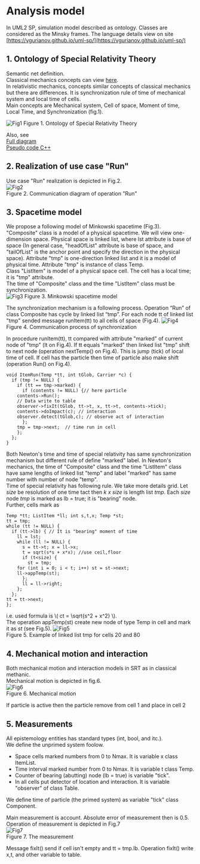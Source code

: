 # Analysis model
In UML2 SP, simulation model described as ontology. Classes are considered as the Minsky frames. The language details  view on site  [https://vgurianov.github.io/uml-sp/](https://vgurianov.github.io/uml-sp/)  
  
## 1. Ontology of Special Relativity Theory  
Semantic net definition.  
Classical mechanics concepts can view [here](https://vgurianov.github.io/uml-sp/case_studies/newton/newton).  
In relativistic mechanics, concepts similar concepts of classical mechanics but there are differences. It is synchronization rule of  time of mechanical system and local time of cells.  
Main concepts are Mechanical system, Cell of space, Moment of time, Local Time, and Synchronization (fig.1). 
  
![Fig1](Fig1-2-1.png)
Figure 1. Ontology of Special Relativity Theory   
  
Also, see  
[Full diagram](Fig1-2-1a.png)  
[Pseudo code C++](cpp.md)  

## 2. Realization of use case "Run"
Use case "Run" realization is depicted in Fig.2.  
![Fig2](Fig1-2-2.png)  
Figure 2. Communication diagram of operation "Run"  

## 3. Spacetime model  
We propose a following model of Minkowski spacetime (Fig.3).  
"Composite" class is a model of a physical spacetime. We will view one-dimension space. Physical space is linked list, where lst attribute is base of space (In general case, "headOfList" attribute is base of space, and "tailOfList" is the anchor point and specify the direction in the physical space). Attribute "tmp" is one-direction linked list and it is a model of physical time. Attribute "tmp" is instance of class Temp.  
Class "ListItem" is model of a physical space cell. The cell has a local time; it is "tmp" attribute.  
The time of "Composite" class and the time "ListItem" class must be synchronization.   
![Fig3](Fig1-2-3.png)
Figure 3. Minkowski spacetime model

The synchronization mechanism is a following process. Operation “Run” of class Composite has cycle by linked list “tmp”. For each node tt of linked list "tmp" sended message runItem(tt) to all cells of space (Fig.4). 
![Fig4](Fig1-2-4.png)
Figure 4. 	Communication process of synchronization


In procedure runItem(tt), tt compared with attribute "marked" of current node of "tmp" (lt on Fig.4). If tt equals "marked" then linked list "tmp"  shift to next node (operation nextTemp() on Fig.4). This is jump (tick) of local time of cell. If cell has the particle then time of particle also make shift (operation Run() on Fig.4).
```  
void ItemRun(Temp *tt, int tGlob, Carrier *c) {
  if (tmp != NULL) {
    if (tt == tmp->marked) {
      if (contents != NULL) {// here particle
	contents->Run();  
	// Data write to table
	observer->fixIt(tGlob, tt->t, x, tt->t, contents->tick);
	contents->doImpact(c); // interaction
	observer.detect(tGlob,c); // observe act of interaction
      };
    tmp = tmp->next;  // time run in cell
    };
  };
}
```      
Both Newton's time and time of special relativity has same synchronization mechanism but different rule of define "marked" label. In Newton's mechanics, the time of "Composite" class and the time "ListItem" class have same lengths of linked list "temp" and label "marked" has same number with number of node "temp".    
Time of special relativity has following rule. We take more details grid. Let *size* be resolution of one time tact then  *k x size* is length list *tmp*. Each *size* node *tmp* is marked as lb = true; it is "bearing" node.   
Further, cells mark as
```  
Temp *tt; ListItem *ll; int s,t,x; Temp *st;
tt = tmp;
while (tt != NULL) {
  if (tt->lb) { // It is "bearing" moment of time
    ll = lst;
    while (ll != NULL) {
      s = tt->t; x = ll->x;
      t = sqrt(s*s + x*x); //use ceil,floor
      if (t<size) {
        st = tmp;
	for (int i = 0; i < t; i++) st = st->next;
	ll->appTemp(st);
      };
      ll = ll->right;
    };
  };
tt = tt->next;
};
```  	
i.e. used formula is  \\( ct = \sqrt{s^2 + x^2}  \\).  
The operation appTemp(st) create new node of type Temp in cell and mark it as *st* (see Fig.5).
![Fig5](Fig1-2-5.png)  
Figure 5. 	Example of linked list tmp for cells 20 and 80  



## 4. Mechanical motion  and interaction
Both mechanical motion and interaction models in SRT as in classical methanic.  
Mechanical motion is depicted in fig.6.   
![Fig6](Fig1-2-6.png)  
Figure 6. 	Mechanical motion  
  
If particle is active then the particle remove from cell 1 and place in cell 2 
 

## 5. Measurements
All epistemology entities has standard types (int, bool, and itc.).  
We define the unprimed system foolow.  
- Space cells marked numbers from 0 to Nmax. It is variable x class ItemList.  
- Time interval marked number from 0 to Nmax. It is variable t class Temp.  
- Counter of bearing (abutting) node (lb = true) is variable "tick". 
- In all cells put detector of location and interaction. It is variable "observer" of class Table.  
  
We define time of particle (the primed system) as variable "tick" class Component.  
  
Main measurement is account. Absolute error of measurement then is 0.5.  
Operation of measurement is depicted in Fig.7  
![Fig7](Fig1-2-7.png)  
Figure 7. 	The measurement  
  
Message fixIt() send if cell isn't empty and tt = tmp.lb. Operation fixIt() write x,t, and other variable to table.  
